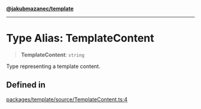 [**@jakubmazanec/template**](../README.md)

---

# Type Alias: TemplateContent

> **TemplateContent**: `string`

Type representing a template content.

## Defined in

[packages/template/source/TemplateContent.ts:4](https://github.com/jakubmazanec/tools/blob/3e339f67fc5b5cd011c28acb315570a2f29efedc/packages/template/source/TemplateContent.ts#L4)
